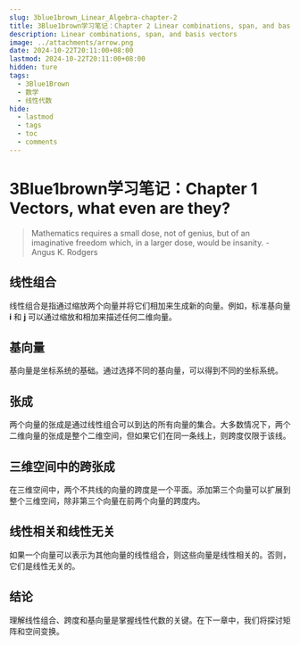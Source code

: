 ```yaml
---
slug: 3blue1brown_Linear_Algebra-chapter-2
title: 3Blue1brown学习笔记：Chapter 2 Linear combinations, span, and basis vectors
description: Linear combinations, span, and basis vectors
image: ../attachments/arrow.png
date: 2024-10-22T20:11:00+08:00
lastmod: 2024-10-22T20:11:00+08:00
hidden: ture
tags:
  - 3Blue1Brown
  - 数学
  - 线性代数
hide:
  - lastmod
  - tags
  - toc
  - comments
---
```


# 3Blue1brown学习笔记：Chapter 1 Vectors, what even are they?  

> Mathematics requires a small dose, not of genius, but of an imaginative freedom which, in a larger dose, would be insanity. 
> -Angus K. Rodgers  

## 线性组合
线性组合是指通过缩放两个向量并将它们相加来生成新的向量。例如，标准基向量 $\mathbf{i}$ 和 $\mathbf{j}$ 可以通过缩放和相加来描述任何二维向量。

## 基向量
基向量是坐标系统的基础。通过选择不同的基向量，可以得到不同的坐标系统。

## 张成
两个向量的张成是通过线性组合可以到达的所有向量的集合。大多数情况下，两个二维向量的张成是整个二维空间，但如果它们在同一条线上，则跨度仅限于该线。

## 三维空间中的跨张成
在三维空间中，两个不共线的向量的跨度是一个平面。添加第三个向量可以扩展到整个三维空间，除非第三个向量在前两个向量的跨度内。

## 线性相关和线性无关
如果一个向量可以表示为其他向量的线性组合，则这些向量是线性相关的。否则，它们是线性无关的。

## 结论
理解线性组合、跨度和基向量是掌握线性代数的关键。在下一章中，我们将探讨矩阵和空间变换。
